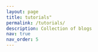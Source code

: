 ```yaml
---
layout: page
title: tutorials"
permalink: /tutorials/
description: Collection of blogs
nav: true
nav_order: 5
---
```


